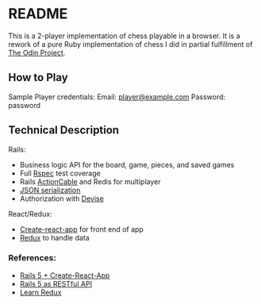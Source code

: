 # README

This is a 2-player implementation of chess playable in a browser. It is a rework of a pure Ruby implementation of chess I did in partial fulfillment of [The Odin Project](https://www.theodinproject.com/courses/ruby-programming/lessons/ruby-final-project). 


## How to Play

Sample Player credentials:
Email: player@example.com
Password: password

## Technical Description

Rails: 
- Business logic API for the board, game, pieces, and saved games
- Full [Rspec](http://rspec.info/) test coverage 
- Rails [ActionCable](http://edgeguides.rubyonrails.org/action_cable_overview.html) and Redis for multiplayer
- [JSON serialization](https://www.sitepoint.com/active-model-serializers-rails-and-json-oh-my/)
- Authorization with [Devise](https://github.com/plataformatec/devise)

React/Redux: 
- [Create-react-app](https://github.com/facebookincubator/create-react-app) for front end of app
- [Redux](http://redux.js.org/) to handle data

### References:
- [Rails 5 + Create-React-App](https://medium.com/superhighfives/a-top-shelf-web-stack-rails-5-api-activeadmin-create-react-app-de5481b7ec0b)
- [Rails 5 as RESTful API](https://scotch.io/tutorials/build-a-restful-json-api-with-rails-5-part-one)
- [Learn Redux](https://egghead.io/courses/getting-started-with-redux)